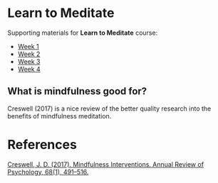 # Learn to Meditate

Supporting materials for **Learn to Meditate** course:

  * [Week 1](week1.md)
  * [Week 2](week2.md)
  * [Week 3](week3.md)
  * [Week 4](week4.md)

## What is mindfulness good for?

Creswell (2017) is a nice review of the better quality research into the benefits of mindfulness meditation.

# References

[Creswell, J. D. (2017). Mindfulness Interventions. Annual Review of Psychology, 68(1), 491–516.]( https://doi.org/10.1146/annurev-psych-042716-051139)
